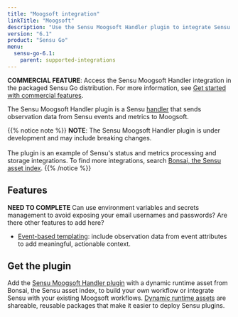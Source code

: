 ```yaml
---
title: "Moogsoft integration"
linkTitle: "Moogsoft"
description: "Use the Sensu Moogsoft Handler plugin to integrate Sensu with your existing Moogsoft workflows. Read about the features of Sensu's Moogsoft integration and learn how to get the plugin."
version: "6.1"
product: "Sensu Go"
menu: 
  sensu-go-6.1:
    parent: supported-integrations
---
```


**COMMERCIAL FEATURE**: Access the Sensu Moogsoft Handler integration in the packaged Sensu Go distribution.
For more information, see [Get started with commercial features][6].

The Sensu Moogsoft Handler plugin is a Sensu [handler][1] that sends observation data from Sensu events and metrics to Moogsoft.

{{% notice note %}}
**NOTE**: The Sensu Moogsoft Handler plugin is under development and may include breaking changes.<br><br>
The plugin is an example of Sensu's status and metrics processing and storage integrations.
To find more integrations, search [Bonsai, the Sensu asset index](https://bonsai.sensu.io/).
{{% /notice %}}

## Features

**NEED TO COMPLETE** Can use environment variables and secrets management to avoid exposing your email usernames and passwords? Are there other features to add here?

- [Event-based templating][2]: include observation data from event attributes to add meaningful, actionable context.

## Get the plugin

Add the [Sensu Moogsoft Handler plugin][4] with a dynamic runtime asset from Bonsai, the Sensu asset index, to build your own workflow or integrate Sensu with your existing Moogsoft workflows.
[Dynamic runtime assets][5] are shareable, reusable packages that make it easier to deploy Sensu plugins.


[1]: ../../../observability-pipeline/observe-process/handlers/
[2]: ../../../observability-pipeline/observe-process/handler-templates/
[4]: https://bonsai.sensu.io/assets/sensu/sensu-moogsoft-handler
[5]: ../../assets
[6]: ../../../commercial/
